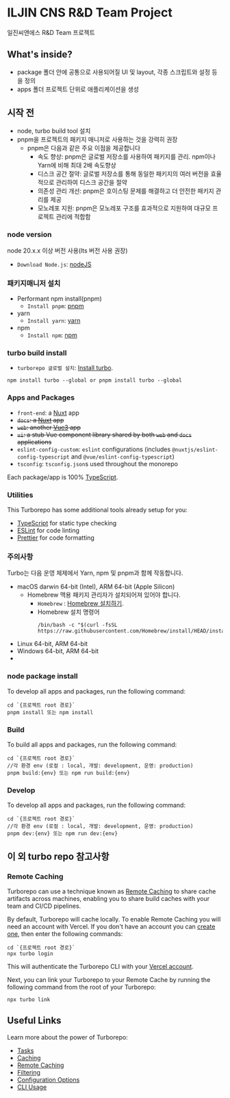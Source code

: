 # ILJIN CNS R&D Team Project

일진씨앤에스 R&D Team 프로젝트

## What's inside?

- package 폴더 안에 공통으로 사용되어질 UI 및 layout, 각종 스크립트와 설정 등을 정의
- apps 폴더 프로젝트 단위로 애플리케이션을 생성

## 시작 전

- node, turbo build tool 설치
- pnpm을 프로젝트의 패키지 매니저로 사용하는 것을 강력히 권장
  - pnpm은 다음과 같은 주요 이점을 제공합니다
    - 속도 향상: pnpm은 글로벌 저장소를 사용하여 패키지를 관리. npm이나 Yarn에 비해 최대 2배 속도향상
    - 디스크 공간 절약: 글로벌 저장소를 통해 동일한 패키지의 여러 버전을 효율적으로 관리하여 디스크 공간을 절약
    - 의존성 관리 개선: pnpm은 호이스팅 문제를 해결하고 더 안전한 패키지 관리를 제공
    - 모노레포 지원: pnpm은 모노레포 구조를 효과적으로 지원하여 대규모 프로젝트 관리에 적합함

### node version

node 20.x.x 이상 버전 사용(lts 버전 사용 권장)

- `Download Node.js`: [nodeJS](https://nodejs.org/en/download/package-manager)

### 패키지매니저 설치

- Performant npm install(pnpm)
  - `Install pnpm`: [pnpm](https://pnpm.io/ko/installation)
- yarn
  - `Install yarn`: [yarn](https://www.heropy.dev/p/ijqX9h)
- npm
  - `Install npm`: [npm](https://docs.npmjs.com/downloading-and-installing-node-js-and-npm)
  
### turbo build install

- `turborepo 글로벌 설치`: [Install turbo](https://turbo.build/repo/docs/getting-started/existing-monorepo#install-turbo).

```
npm install turbo --global or pnpm install turbo --global
```

### Apps and Packages

- `front-end`: a [Nuxt](https://nuxt.com/) app
- ~~`docs`: a [Nuxt](https://nuxt.com/) app~~
- ~~`web`: another [Vue3](https://vuejs.org/) app~~
- ~~`ui`: a stub Vue component library shared by both `web` and `docs` applications~~
- `eslint-config-custom`: `eslint` configurations (includes `@nuxtjs/eslint-config-typescript` and `@vue/eslint-config-typescript`)
- `tsconfig`: `tsconfig.json`s used throughout the monorepo

Each package/app is 100% [TypeScript](https://www.typescriptlang.org/).

### Utilities

This Turborepo has some additional tools already setup for you:

- [TypeScript](https://www.typescriptlang.org/) for static type checking
- [ESLint](https://eslint.org/) for code linting
- [Prettier](https://prettier.io) for code formatting

### 주의사항

Turbo는 다음 운영 체제에서 Yarn, npm 및 pnpm과 함께 작동합니다.

- macOS darwin 64-bit (Intel), ARM 64-bit (Apple Silicon)
  - Homebrew 맥용 패키지 관리자가 설치되어져 있어야 합니다.
    - `Homebrew` : [Homebrew 설치하기](https://brew.sh/ko/).
    - Homebrew 설치 명령어
      ```
      /bin/bash -c "$(curl -fsSL https://raw.githubusercontent.com/Homebrew/install/HEAD/install.sh)"
      ```
- Linux 64-bit, ARM 64-bit
- Windows 64-bit, ARM 64-bit
-

### node package install

To develop all apps and packages, run the following command:

```
cd `{프로젝트 root 경로}`
pnpm install 또는 npm install
```

### Build

To build all apps and packages, run the following command:

```
cd `{프로젝트 root 경로}`
//각 환경 env (로컬 : local, 개발: development, 운영: production)
pnpm build:{env} 또는 npm run build:{env}
```

### Develop

To develop all apps and packages, run the following command:

```
cd `{프로젝트 root 경로}`
//각 환경 env (로컬 : local, 개발: development, 운영: production)
pnpm dev:{env} 또는 npm run dev:{env}
```

## 이 외 turbo repo 참고사항

### Remote Caching

Turborepo can use a technique known as [Remote Caching](https://turbo.build/repo/docs/core-concepts/remote-caching) to share cache artifacts across machines, enabling you to share build caches with your team and CI/CD pipelines.

By default, Turborepo will cache locally. To enable Remote Caching you will need an account with Vercel. If you don't have an account you can [create one](https://vercel.com/signup), then enter the following commands:

```
cd `{프로젝트 root 경로}`
npx turbo login
```

This will authenticate the Turborepo CLI with your [Vercel account](https://vercel.com/docs/concepts/personal-accounts/overview).

Next, you can link your Turborepo to your Remote Cache by running the following command from the root of your Turborepo:

```
npx turbo link
```

## Useful Links

Learn more about the power of Turborepo:

- [Tasks](https://turbo.build/repo/docs/core-concepts/monorepos/running-tasks)
- [Caching](https://turbo.build/repo/docs/core-concepts/caching)
- [Remote Caching](https://turbo.build/repo/docs/core-concepts/remote-caching)
- [Filtering](https://turbo.build/repo/docs/core-concepts/monorepos/filtering)
- [Configuration Options](https://turbo.build/repo/docs/reference/configuration)
- [CLI Usage](https://turbo.build/repo/docs/reference/command-line-reference)
